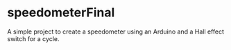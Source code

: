 # speedometerFinal

A simple project to create a speedometer using an Arduino and a Hall effect switch for a cycle.

